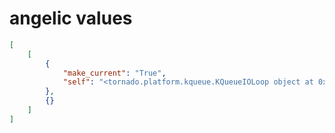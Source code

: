 # angelic values

```json
[
    [
        {
            "make_current": "True",
            "self": "<tornado.platform.kqueue.KQueueIOLoop object at 0x7fbf53f8aad0>"
        },
        {}
    ]
]
```
